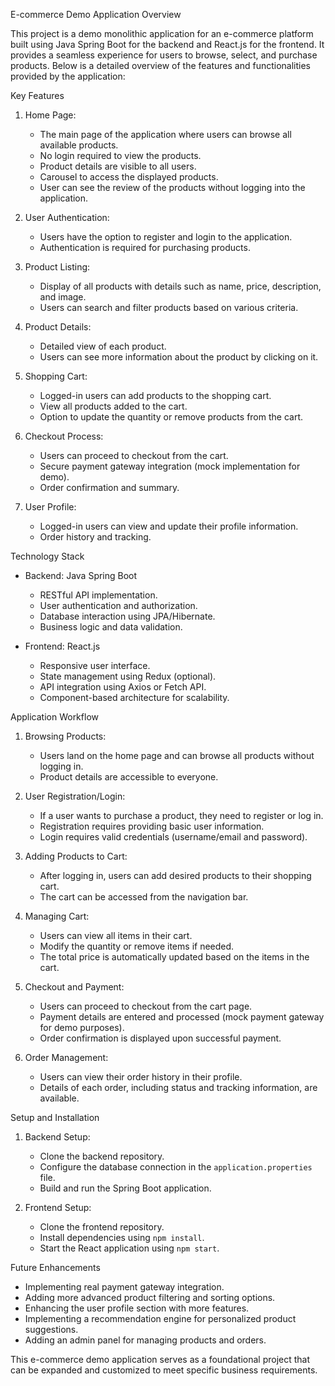 E-commerce Demo Application Overview

This project is a demo monolithic application for an e-commerce platform built using Java Spring Boot for the backend and React.js for the frontend. It provides a seamless experience for users to browse, select, and purchase products. Below is a detailed overview of the features and functionalities provided by the application:

Key Features

1. Home Page:
   - The main page of the application where users can browse all available products.
   - No login required to view the products.
   - Product details are visible to all users.
   - Carousel to access the displayed products.
   - User can see the review of the products without logging into the application.

2. User Authentication:
   - Users have the option to register and login to the application.
   - Authentication is required for purchasing products.

3. Product Listing:
   - Display of all products with details such as name, price, description, and image.
   - Users can search and filter products based on various criteria.

4. Product Details:
   - Detailed view of each product.
   - Users can see more information about the product by clicking on it.

5. Shopping Cart:
   - Logged-in users can add products to the shopping cart.
   - View all products added to the cart.
   - Option to update the quantity or remove products from the cart.

6. Checkout Process:
   - Users can proceed to checkout from the cart.
   - Secure payment gateway integration (mock implementation for demo).
   - Order confirmation and summary.

7. User Profile:
   - Logged-in users can view and update their profile information.
   - Order history and tracking.

Technology Stack

- Backend: Java Spring Boot
  - RESTful API implementation.
  - User authentication and authorization.
  - Database interaction using JPA/Hibernate.
  - Business logic and data validation.

- Frontend: React.js
  - Responsive user interface.
  - State management using Redux (optional).
  - API integration using Axios or Fetch API.
  - Component-based architecture for scalability.

Application Workflow

1. Browsing Products:
   - Users land on the home page and can browse all products without logging in.
   - Product details are accessible to everyone.

2. User Registration/Login:
   - If a user wants to purchase a product, they need to register or log in.
   - Registration requires providing basic user information.
   - Login requires valid credentials (username/email and password).

3. Adding Products to Cart:
   - After logging in, users can add desired products to their shopping cart.
   - The cart can be accessed from the navigation bar.

4. Managing Cart:
   - Users can view all items in their cart.
   - Modify the quantity or remove items if needed.
   - The total price is automatically updated based on the items in the cart.

5. Checkout and Payment:
   - Users can proceed to checkout from the cart page.
   - Payment details are entered and processed (mock payment gateway for demo purposes).
   - Order confirmation is displayed upon successful payment.

6. Order Management:
   - Users can view their order history in their profile.
   - Details of each order, including status and tracking information, are available.

Setup and Installation

1. Backend Setup:
   - Clone the backend repository.
   - Configure the database connection in the `application.properties` file.
   - Build and run the Spring Boot application.

2. Frontend Setup:
   - Clone the frontend repository.
   - Install dependencies using `npm install`.
   - Start the React application using `npm start`.

Future Enhancements

- Implementing real payment gateway integration.
- Adding more advanced product filtering and sorting options.
- Enhancing the user profile section with more features.
- Implementing a recommendation engine for personalized product suggestions.
- Adding an admin panel for managing products and orders.

This e-commerce demo application serves as a foundational project that can be expanded and customized to meet specific business requirements.
